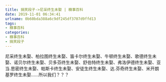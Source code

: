 ```yaml
---
title: 搞笑段子->尼采终生未娶 | 糗事百科
date: 2019-11-01 06:34:41
urlname: 0b60bda388a6c9df245df3707d9ffd13
tags: 
- 糗事百科
categories:
- 糗事百科
- 搞笑段子
---
```

尼采终生未娶、柏拉图终生未娶、笛卡尔终生未娶、牛顿终生未娶、歌德终生未娶、诺贝尔终生未娶、贝多芬终生未娶、舒伯特终生未娶、弗洛伊德终生未娶、亚当.思密终生未娶、帕斯卡终生未娶、安徒生终生未娶、达.芬奇终生未娶、米开朗基罗终生未娶……所以我们？？？


